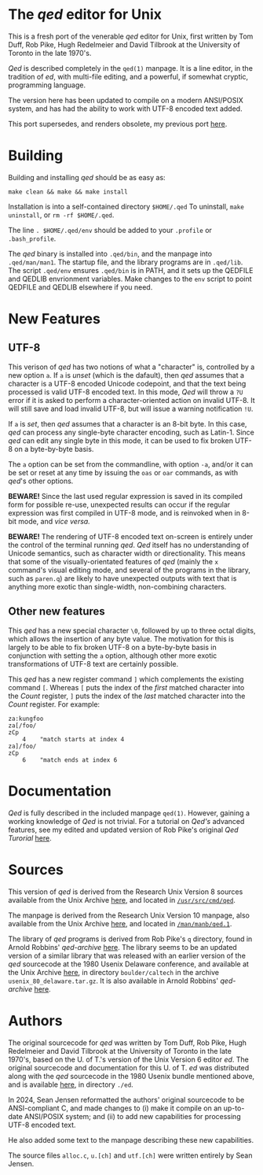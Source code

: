 The _qed_ editor for Unix
=========================

This is a fresh port of the venerable _qed_ editor for Unix, first
written by Tom Duff, Rob Pike, Hugh Redelmeier and David Tilbrook at
the University of Toronto in the late 1970's.

_Qed_ is described completely in the `qed(1)` manpage. It is a line
editor, in the tradition of _ed_, with multi-file editing, and
a powerful, if somewhat cryptic, programming language.

The version here has been updated to compile on a modern ANSI/POSIX
system, and has had the ability to work with UTF-8 encoded text added.

This port supersedes, and renders obsolete, my previous port [here][Q].

[Q]: https://github.com/phonologus/QED

Building
========

Building and installing _qed_ should be as easy as:

    make clean && make && make install

Installation is into a self-contained directory `$HOME/.qed`
To uninstall, `make uninstall`, or `rm -rf $HOME/.qed`.

The line `. $HOME/.qed/env` should be added to your `.profile`
or `.bash_profile`.

The _qed_ binary is installed into `.qed/bin`, and the manpage
into `.qed/man/man1`. The startup file, and the library
programs are in `.qed/lib`. The script `.qed/env`
ensures `.qed/bin` is in PATH, and it sets up the QEDFILE
and QEDLIB envrionment variables. Make changes to the `env`
script to point QEDFILE and QEDLIB elsewhere if you need.

New Features
============

UTF-8
-----

This verison of _qed_ has two notions of what a "character" is, controlled
by a new option `a`. If `a` is _unset_ (which is the dafault), then
_qed_ assumes that a character is a UTF-8 encoded Unicode codepoint, and
that the text being processed is valid UTF-8 encoded text. In this mode,
_Qed_ will throw a `?U` error if it is asked to perform a character-oriented
action on invalid UTF-8. It will still save and load invalid UTF-8, but will
issue a warning notification `!U`.

If `a` is _set_, then _qed_ assumes that a character is an 8-bit byte.
In this case, _qed_ can process any single-byte character encoding, such
as Latin-1. Since _qed_ can edit any single byte in this mode,
it can be used to fix broken UTF-8 on a byte-by-byte basis.

The `a` option can be set from the commandline, with option `-a`, and/or
it can be set or reset at any time by issuing the `oas` or `oar` commands,
as with _qed_'s other options.

**BEWARE!** Since the last used regular expression is saved in its
compiled form for possible
re-use, unexpected results can occur if the regular expression was first
compiled in UTF-8 mode, and is reinvoked when in 8-bit mode, and _vice versa._

**BEWARE!** The rendering of UTF-8 encoded text on-screen is entirely under the control
of the terminal running _qed_. _Qed_ itself has no understanding of
Unicode semantics, such as character width or directionality. This
means that some of the visually-orientated features of _qed_
(mainly the `x` command's visual editing mode, and several of the
programs in the library, such as `paren.q`) are likely to have unexpected
outputs with text that is anything more exotic than single-width,
non-combining characters.

Other new features
------------------

This _qed_ has a new special character `\0`, followed by up to
three octal digits, which allows the insertion of any byte value.
The motivation for this is largely to be able to fix broken UTF-8
on a byte-by-byte basis in conjunction with setting the `a` option,
although other more exotic transformations of UTF-8 text are
certainly possible.

This _qed_ has a new register command `]` which complements
the existing command `[`. Whereas `[` puts the index of the
_first_ matched character into the _Count_ register, `]`
puts the index of the _last_ matched character into the
_Count_ register. For example:

    za:kungfoo
    za[/foo/
    zCp
        4    "match starts at index 4
    za]/foo/
    zCp
        6    "match ends at index 6

Documentation
=============

_Qed_ is fully described in the included manpage `qed(1)`. However,
gaining a working knowledge of _Qed_ is not trivial. For a tutorial
on _Qed's_ advanced features, see my edited and updated version
of Rob Pike's original _Qed Turorial_ [here][R]. 

[R]: https://github.com/phonologus/qed-book

Sources
=======

This version of _qed_ is derived from the Research Unix Version 8
sources available from the Unix Archive [here][1], and located
in [`/usr/src/cmd/qed`][2].

[1]: https://www.tuhs.org/Archive/Distributions/Research/Dan_Cross_v8/
[2]: https://www.tuhs.org/cgi-bin/utree.pl?file=V8/usr/src/cmd/qed

The manpage is derived from the Research Unix Version 10 manpage,
also available from the Unix Archive [here][3], and located
in [`/man/manb/qed.1`][4].

[3]: https://www.tuhs.org/Archive/Distributions/Research/Norman_v10/
[4]: https://www.tuhs.org/cgi-bin/utree.pl?file=V10/man/manb/qed.1

The library of _qed_ programs is derived from Rob Pike's `q`
directory, found in Arnold Robbins' _qed-archive_ [here][5].
The library seems to be an updated version of a similar library that
was released with an earlier version of the _qed_ sourcecode
at the 1980 Usenix Delaware conference, and available at
the Unix Archive [here][6], in directory `boulder/caltech`
in the archive `usenix_80_delaware.tar.gz`. It is also available
in Arnold Robbins' _qed-archive_ [here][7].

[5]: https://github.com/arnoldrobbins/qed-archive/tree/master/unix-1992/
[6]: https://www.tuhs.org/Archive/Applications/Shoppa_Tapes/
[7]: https://github.com/arnoldrobbins/qed-archive/tree/master/usenix-80-caltech/

Authors
=======

The original sourcecode for _qed_ was written by Tom Duff, Rob Pike,
Hugh Redelmeier and David Tilbrook at the University of Toronto
in the late 1970's, based on the U. of T.'s version of the Unix
Version 6 editor _ed_. The original sourcecode and documentation for
this U. of T. _ed_ was distributed along with the _qed_ sourcecode in
the 1980 Usenix bundle mentioned above, and is available [here][7], in
directory `./ed`.

In 2024, Sean Jensen reformatted the authors' original
sourcecode to be ANSI-compliant C, and made changes to (i) make
it compile on an up-to-date ANSI/POSIX system; and (ii) to add new
capabilities for processing UTF-8 encoded text.

He also added some text to the manpage describing these
new capabilities.

The source files `alloc.c`, `u.[ch]` and `utf.[ch]` were written entirely
by Sean Jensen.

